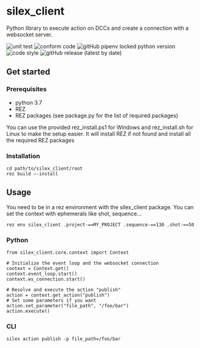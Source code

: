 # silex_client
Python library to execute action on DCCs and create a connection with a websocket server.

![unit test](https://github.com/ArtFXDev/silex_client/actions/workflows/unittest.yml/badge.svg)
![conform code](https://github.com/ArtFXDev/silex_client/actions/workflows/conform.yml/badge.svg)
![gitHub pipenv locked python version](https://img.shields.io/github/pipenv/locked/python-version/ArtFXDev/silex_client)
![code style](https://img.shields.io/badge/code%20formatter-yapf-blue)
![gitHub release (latest by date)](https://img.shields.io/github/v/release/ArtFXDev/silex_client)

## Get started

### Prerequisites

- python 3.7
- REZ
- REZ packages (see package.py for the list of required packages)

You can use the provided rez_install.ps1 for Windows and rez_install.sh for Linux to make the setup easier. It will install REZ if not found and install all the required REZ packages

### Installation
```
cd path/to/silex_client/root
rez build —-install
```

## Usage

You need to be in a rez environment with the silex_client package. You can set the context with ephemerals like shot, sequence...

```
rez env silex_client .project-==MY_PROJECT .sequence-==130 .shot-==50
```


### Python

```
from silex_client.core.context import Context

# Initialize the event loop and the websocket connection
context = Context.get()
context.event_loop.start()
context.ws_connection.start()

# Resolve and execute the action "publish"
action = context.get_action("publish")
# Set some parameters if you want
action.set_parameter("file_path", "/foo/bar")
action.execute()
```

### CLI

```
silex action publish -p file_path=/foo/bar
```
